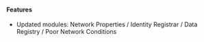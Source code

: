 #### Features
- Updated modules: Network Properties / Identity Registrar / Data Registry / Poor Network Conditions